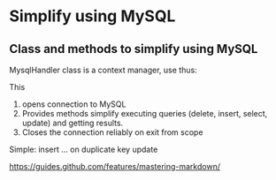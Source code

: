 # Simplify using MySQL
## Class and methods to simplify using MySQL

MysqlHandler class is a context manager, use thus:


  
This 
1. opens connection to MySQL
2. Provides methods simplify executing queries (delete, insert, select, update) and getting results.
3. Closes the connection reliably on exit from scope

Simple: insert ... on duplicate key update

https://guides.github.com/features/mastering-markdown/


